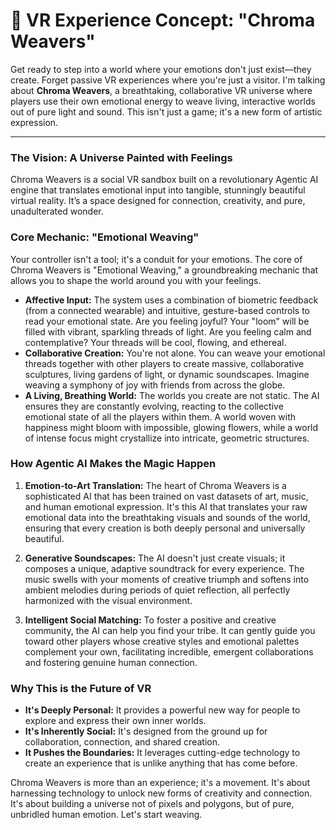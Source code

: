 # 🌌 VR Experience Concept: "Chroma Weavers"

Get ready to step into a world where your emotions don't just exist—they create. Forget passive VR experiences where you're just a visitor. I'm talking about **Chroma Weavers**, a breathtaking, collaborative VR universe where players use their own emotional energy to weave living, interactive worlds out of pure light and sound. This isn't just a game; it's a new form of artistic expression.

---

### The Vision: A Universe Painted with Feelings

Chroma Weavers is a social VR sandbox built on a revolutionary Agentic AI engine that translates emotional input into tangible, stunningly beautiful virtual reality. It’s a space designed for connection, creativity, and pure, unadulterated wonder.

### Core Mechanic: "Emotional Weaving"

Your controller isn't a tool; it's a conduit for your emotions. The core of Chroma Weavers is "Emotional Weaving," a groundbreaking mechanic that allows you to shape the world around you with your feelings.

-   **Affective Input:** The system uses a combination of biometric feedback (from a connected wearable) and intuitive, gesture-based controls to read your emotional state. Are you feeling joyful? Your "loom" will be filled with vibrant, sparkling threads of light. Are you feeling calm and contemplative? Your threads will be cool, flowing, and ethereal.
-   **Collaborative Creation:** You're not alone. You can weave your emotional threads together with other players to create massive, collaborative sculptures, living gardens of light, or dynamic soundscapes. Imagine weaving a symphony of joy with friends from across the globe.
-   **A Living, Breathing World:** The worlds you create are not static. The AI ensures they are constantly evolving, reacting to the collective emotional state of all the players within them. A world woven with happiness might bloom with impossible, glowing flowers, while a world of intense focus might crystallize into intricate, geometric structures.

### How Agentic AI Makes the Magic Happen

1.  **Emotion-to-Art Translation:** The heart of Chroma Weavers is a sophisticated AI that has been trained on vast datasets of art, music, and human emotional expression. It's this AI that translates your raw emotional data into the breathtaking visuals and sounds of the world, ensuring that every creation is both deeply personal and universally beautiful.

2.  **Generative Soundscapes:** The AI doesn't just create visuals; it composes a unique, adaptive soundtrack for every experience. The music swells with your moments of creative triumph and softens into ambient melodies during periods of quiet reflection, all perfectly harmonized with the visual environment.

3.  **Intelligent Social Matching:** To foster a positive and creative community, the AI can help you find your tribe. It can gently guide you toward other players whose creative styles and emotional palettes complement your own, facilitating incredible, emergent collaborations and fostering genuine human connection.

### Why This is the Future of VR

-   **It's Deeply Personal:** It provides a powerful new way for people to explore and express their own inner worlds.
-   **It's Inherently Social:** It's designed from the ground up for collaboration, connection, and shared creation.
-   **It Pushes the Boundaries:** It leverages cutting-edge technology to create an experience that is unlike anything that has come before.

Chroma Weavers is more than an experience; it's a movement. It's about harnessing technology to unlock new forms of creativity and connection. It's about building a universe not of pixels and polygons, but of pure, unbridled human emotion. Let's start weaving. 
